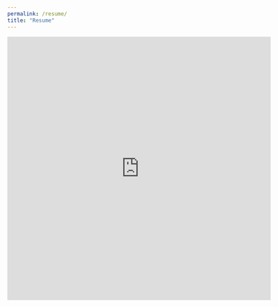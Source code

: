 ```yaml
---
permalink: /resume/
title: "Resume"
---
```

<embed src="https://andya17.github.io/_pages/pdfs/resume_february25.pdf#toolbar=0&navpanes=0&scrollbar=0&#zoom=50" type="application/pdf" width="600" height="600" />

